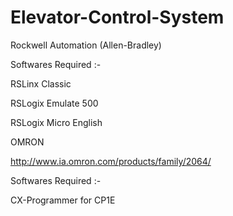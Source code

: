 # Elevator-Control-System

Rockwell Automation (Allen-Bradley)

Softwares Required :-

RSLinx Classic

RSLogix Emulate 500

RSLogix Micro English

OMRON

http://www.ia.omron.com/products/family/2064/

Softwares Required :-

CX-Programmer for CP1E
